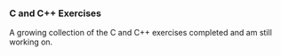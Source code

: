 ### C and C++ Exercises
A growing collection of the C and C++ exercises completed and am still working on.
